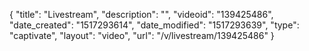 {
    "title": "Livestream",
    "description": "",
    "videoid": "139425486",
    "date_created": "1517293614",
    "date_modified": "1517293639",
    "type": "captivate",
    "layout": "video",
    "url": "\/v\/livestream\/139425486"
}